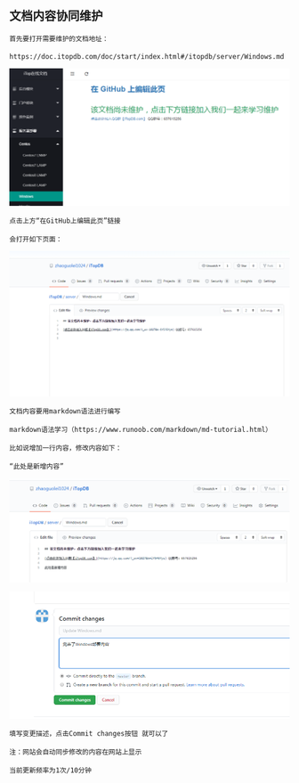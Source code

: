 ## 文档内容协同维护





```
首先要打开需要维护的文档地址：

https://doc.itopdb.com/doc/start/index.html#/itopdb/server/Windows.md
```



![image-20200609104236345](..\assets\image-20200609104236345.png)





```
点击上方“在GitHub上编辑此页”链接

会打开如下页面：
```



![image-20200609104347787](..\assets\image-20200609104347787.png)


```
文档内容要用markdown语法进行编写

markdown语法学习（https://www.runoob.com/markdown/md-tutorial.html）

比如说增加一行内容，修改内容如下：

“此处是新增内容”
```
![image-20200609104648137](..\assets\image-20200609104648137.png)

![image-20200609104756064](..\assets\image-20200609104756064.png)


```
填写变更描述，点击Commit changes按钮 就可以了

注：网站会自动同步修改的内容在网站上显示

当前更新频率为1次/10分钟
```